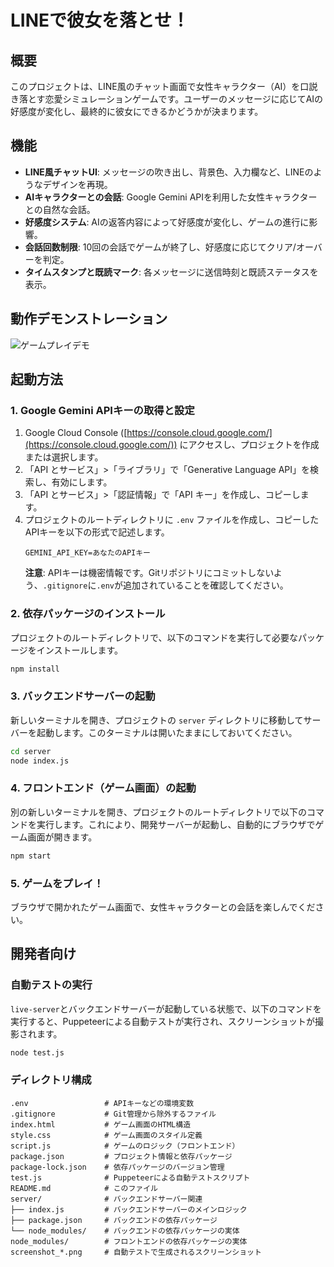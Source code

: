 # LINEで彼女を落とせ！

## 概要

このプロジェクトは、LINE風のチャット画面で女性キャラクター（AI）を口説き落とす恋愛シミュレーションゲームです。ユーザーのメッセージに応じてAIの好感度が変化し、最終的に彼女にできるかどうかが決まります。

## 機能

- **LINE風チャットUI**: メッセージの吹き出し、背景色、入力欄など、LINEのようなデザインを再現。
- **AIキャラクターとの会話**: Google Gemini APIを利用した女性キャラクターとの自然な会話。
- **好感度システム**: AIの返答内容によって好感度が変化し、ゲームの進行に影響。
- **会話回数制限**: 10回の会話でゲームが終了し、好感度に応じてクリア/オーバーを判定。
- **タイムスタンプと既読マーク**: 各メッセージに送信時刻と既読ステータスを表示。

## 動作デモンストレーション

![ゲームプレイデモ](demo/screenshot_final_demo.png)

## 起動方法

### 1. Google Gemini APIキーの取得と設定

1.  Google Cloud Console ([https://console.cloud.google.com/](https://console.cloud.google.com/)) にアクセスし、プロジェクトを作成または選択します。
2.  「API とサービス」>「ライブラリ」で「Generative Language API」を検索し、有効にします。
3.  「API とサービス」>「認証情報」で「API キー」を作成し、コピーします。
4.  プロジェクトのルートディレクトリに `.env` ファイルを作成し、コピーしたAPIキーを以下の形式で記述します。
    ```
    GEMINI_API_KEY=あなたのAPIキー
    ```
    **注意**: APIキーは機密情報です。Gitリポジトリにコミットしないよう、`.gitignore`に`.env`が追加されていることを確認してください。

### 2. 依存パッケージのインストール

プロジェクトのルートディレクトリで、以下のコマンドを実行して必要なパッケージをインストールします。

```bash
npm install
```

### 3. バックエンドサーバーの起動

新しいターミナルを開き、プロジェクトの `server` ディレクトリに移動してサーバーを起動します。このターミナルは開いたままにしておいてください。

```bash
cd server
node index.js
```

### 4. フロントエンド（ゲーム画面）の起動

別の新しいターミナルを開き、プロジェクトのルートディレクトリで以下のコマンドを実行します。これにより、開発サーバーが起動し、自動的にブラウザでゲーム画面が開きます。

```bash
npm start
```

### 5. ゲームをプレイ！

ブラウザで開かれたゲーム画面で、女性キャラクターとの会話を楽しんでください。

## 開発者向け

### 自動テストの実行

`live-server`とバックエンドサーバーが起動している状態で、以下のコマンドを実行すると、Puppeteerによる自動テストが実行され、スクリーンショットが撮影されます。

```bash
node test.js
```

### ディレクトリ構成

```
.env                 # APIキーなどの環境変数
.gitignore           # Git管理から除外するファイル
index.html           # ゲーム画面のHTML構造
style.css            # ゲーム画面のスタイル定義
script.js            # ゲームのロジック（フロントエンド）
package.json         # プロジェクト情報と依存パッケージ
package-lock.json    # 依存パッケージのバージョン管理
test.js              # Puppeteerによる自動テストスクリプト
README.md            # このファイル
server/              # バックエンドサーバー関連
├── index.js         # バックエンドサーバーのメインロジック
├── package.json     # バックエンドの依存パッケージ
└── node_modules/    # バックエンドの依存パッケージの実体
node_modules/        # フロントエンドの依存パッケージの実体
screenshot_*.png     # 自動テストで生成されるスクリーンショット
```
